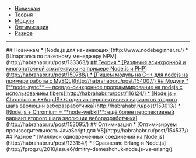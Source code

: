 * [Новичкам](#tobeginner)
* [Теория](#theory)
* [Модули](#modules)
* [Оптимизация](#optimization)
* [Разное](#custom)

***
<a name="tobeginner" />
## Новичкам
* [Node.js для начинающих](http://www.nodebeginner.ru/)
* [Шпаргалка по пакетному менеджеру NPM](http://habrahabr.ru/post/133363/)

<a href="theory" />
## Теория
* [Различия асинхронной и многопоточной архитектуры на примере Node.js и PHP](http://habrahabr.ru/post/150788/)
* [Пишем модуль на C++ для nodejs на примере работы с MySQL](http://habrahabr.ru/post/154007/)

<a href="modules" />
## Модули
* [**node-sync** — псевдо-синхронное программирование на nodejs с использованием fibers](http://habrahabr.ru/post/116124/)
* [Node.js + Chromium = **AppJS**: один из перспективных вариантов второго шага эволюции веборазработчика](http://habrahabr.ru/post/153013/)
* [Node.js + Chromium = **node-webkit**: ещё более перспективный вариант второго шага эволюции веборазработчика](http://habrahabr.ru/post/153095/)

<a name="optimization" />
## Оптимизация
* [Оптимизируем производительность JavaScript для V8](http://habrahabr.ru/post/154537/)

<a name="custom" />
## Разное
* [Миллион одновременных соединений на Node.js](http://habrahabr.ru/post/123154/)
* [Сравнение Erlang и Node.js](http://fprog.ru/2010/issue6/dmitry-demeshchuk-node.js-vs-erlang/)